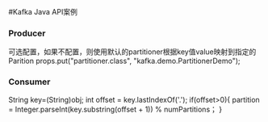 #Kafka Java API案例
<h3>Producer</h3>
可选配置，如果不配置，则使用默认的partitioner根据key值value映射到指定的Parition  
props.put("partitioner.class", "kafka.demo.PartitionerDemo"); 
<h3>Consumer</h3>
String key=(String)obj;  
int offset = key.lastIndexOf('.');  
if(offset>0){  
partition = Integer.parseInt(key.substring(offset + 1)) % numPartitions；
}


